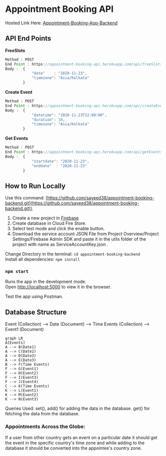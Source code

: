 # Appointment Booking API

Hosted Link Here: [Appointment-Booking-App-Backend](https://appointment-booking-api.herokuapp.com)

## API End Points

**FreeSlots**

```javascript
Method : POST
End Point : https://appointment-booking-api.herokuapp.com/api/freeSlots
Body : 	{
			"date"    : "2020-11-23",
			"timezone": "Asia/Kolkata"
		}
```

**Create Event**

```javascript
Method : POST
End Point : https://appointment-booking-api.herokuapp.com/api/createEvent
Body : 	{
		    "datetime": "2020-11-23T22:00:00",
		    "duration": 30,
		    "timezone": "Asia/Kolkata"
		}
```

**Get Events**

```javascript
Method : POST
End Point : https://appointment-booking-api.herokuapp.com/api/getEvents
Body : 	{
		    "startdate": "2020-11-23",
		    "enddate"  : "2020-11-23"
		}
```

## How to Run Locally

Use this command: [https://github.com/sayeed38/appointment-booking-backend.git](https://github.com/sayeed38/appointment-booking-backend.git)\

1. Create a new project in [Firebase](https://firebase.google.com/)
2. Create database in Cloud Fire Store.
3. Select test mode and click the enable button.
4. Download the service account JSON File from Project Overview/Project Settings/Firebase Admin SDK and paste it in the utils folder of the project with name as ServiceAccountKey.json .

Change Directory in the terminal: `cd appointment-booking-backend`\
Install all dependencies: `npm install`

### `npm start`

Runs the app in the development mode.\
Open [http://localhost:5000](http://localhost:3000) to view it in the browser.

Test the app using Postman.

## Database Structure

Event (Collection) --> Date (Document) --> Time Events (Collection) --> Event1 (Document)

```mermaid
graph LR
A[Events]
A --> B(Date1)
A --> C(Date2)
A --> D(Date3)
A --> E(Date3)
B --> F(Time Events)
F --> G(Event1)
F --> H(Event2)
F --> I(Event3)
F --> J(Event4)
C --> K(Time Events)
K --> L(Event1)
K --> M(Event2)
K --> N(Event3)
```

Queries Used:
set(), add() for adding the data in the database.
get() for fetching the data from the database.

### Appointments Across the Globe:

If a user from other country gets an event on a particular date it should get the event in the specific country's time zone and while adding to the database it should be converted into the appointee's country zone.
